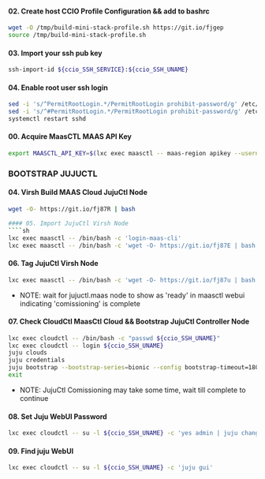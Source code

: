 
#### 02. Create host CCIO Profile Configuration && add to bashrc
```sh
wget -O /tmp/build-mini-stack-profile.sh https://git.io/fjgep
source /tmp/build-mini-stack-profile.sh
```
#### 03. Import your ssh pub key
```sh
ssh-import-id ${ccio_SSH_SERVICE}:${ccio_SSH_UNAME}
```
#### 04. Enable root user ssh login
```sh
sed -i 's/^PermitRootLogin.*/PermitRootLogin prohibit-password/g' /etc/ssh/sshd_config
sed -i 's/^#PermitRootLogin.*/PermitRootLogin prohibit-password/g' /etc/ssh/sshd_config
systemctl restart sshd
```
#### 00. Acquire MaasCTL MAAS API Key
````sh
export MAASCTL_API_KEY=$(lxc exec maasctl -- maas-region apikey --username=admin)
````

### BOOTSTRAP JUJUCTL
#### 04. Virsh Build MAAS Cloud JujuCtl Node
````sh
wget -O- https://git.io/fj87R | bash

#### 05. Import JujuCtl Virsh Node
````sh
lxc exec maasctl -- /bin/bash -c 'login-maas-cli'
lxc exec maasctl -- /bin/bash -c 'wget -O- https://git.io/fj87E | bash'
````
#### 06. Tag JujuCtl Virsh Node
````sh
lxc exec maasctl -- /bin/bash -c 'wget -O- https://git.io/fj87u | bash'
````
  - NOTE: wait for jujuctl.maas node to show as 'ready' in maasctl webui indicating 'comissioning' is complete
#### 07. Check CloudCtl MaasCtl Cloud && Bootstrap JujuCtl Controller Node
````sh
lxc exec cloudctl -- /bin/bash -c "passwd ${ccio_SSH_UNAME}"
lxc exec cloudctl -- login ${ccio_SSH_UNAME}
juju clouds
juju credentials
juju bootstrap --bootstrap-series=bionic --config bootstrap-timeout=1800 --constraints "tags=jujuctl" maasctl jujuctl
exit
````
  - NOTE: JujuCtl Comissioning may take some time, wait till complete to continue
#### 08. Set Juju WebUI Password
````sh
lxc exec cloudctl -- su -l ${ccio_SSH_UNAME} -c 'yes admin | juju change-user-password admin'
````
#### 09. Find juju WebUI
````sh
lxc exec cloudctl -- su -l ${ccio_SSH_UNAME} -c 'juju gui'
````
